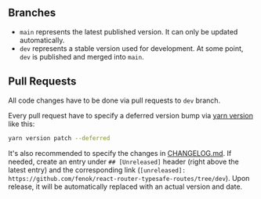 ## Branches

-   `main` represents the latest published version. It can only be updated automatically.
-   `dev` represents a stable version used for development. At some point, `dev` is published and merged into `main`.

## Pull Requests

All code changes have to be done via pull requests to `dev` branch.

Every pull request have to specify a deferred version bump via [yarn version](https://yarnpkg.com/cli/version) like this:

```bash
yarn version patch --deferred
```

It's also recommended to specify the changes in [CHANGELOG.md](./CHANGELOG.md). If needed, create an entry under `## [Unreleased]` header (right above the latest entry) and the corresponding link (`[unreleased]: https://github.com/fenok/react-router-typesafe-routes/tree/dev`). Upon release, it will be automatically replaced with an actual version and date.
